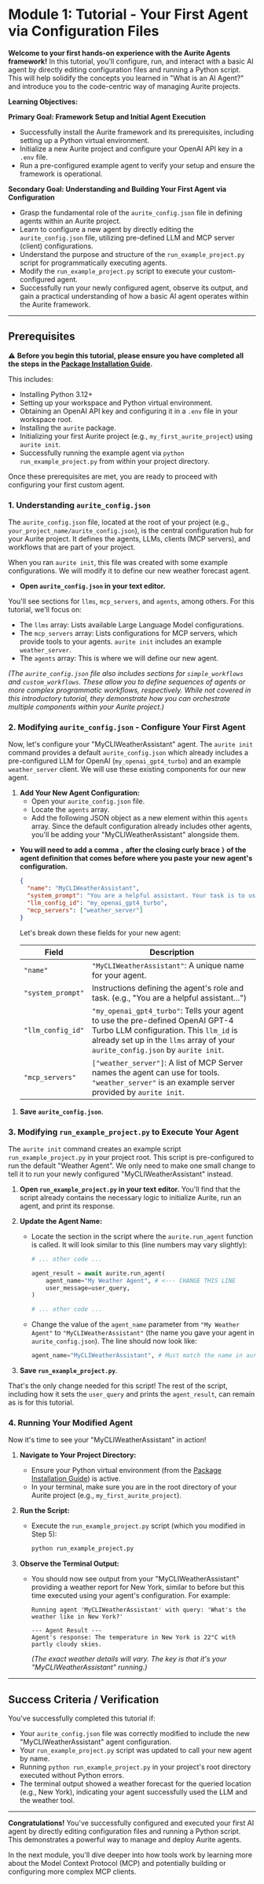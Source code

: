 # Module 1: Tutorial - Your First Agent via Configuration Files

**Welcome to your first hands-on experience with the Aurite Agents framework!** In this tutorial, you'll configure, run, and interact with a basic AI agent by directly editing configuration files and running a Python script. This will help solidify the concepts you learned in "What is an AI Agent?" and introduce you to the code-centric way of managing Aurite projects.

**Learning Objectives:**

**Primary Goal: Framework Setup and Initial Agent Execution**

- Successfully install the Aurite framework and its prerequisites, including setting up a Python virtual environment.
- Initialize a new Aurite project and configure your OpenAI API key in a `.env` file.
- Run a pre-configured example agent to verify your setup and ensure the framework is operational.

**Secondary Goal: Understanding and Building Your First Agent via Configuration**

- Grasp the fundamental role of the `aurite_config.json` file in defining agents within an Aurite project.
- Learn to configure a new agent by directly editing the `aurite_config.json` file, utilizing pre-defined LLM and MCP server (client) configurations.
- Understand the purpose and structure of the `run_example_project.py` script for programmatically executing agents.
- Modify the `run_example_project.py` script to execute your custom-configured agent.
- Successfully run your newly configured agent, observe its output, and gain a practical understanding of how a basic AI agent operates within the Aurite framework.

---

## Prerequisites

⚠️ **Before you begin this tutorial, please ensure you have completed all the steps in the [Package Installation Guide](../installation_guides/package_installation_guide.md).**

This includes:

- Installing Python 3.12+
- Setting up your workspace and Python virtual environment.
- Obtaining an OpenAI API key and configuring it in a `.env` file in your workspace root.
- Installing the `aurite` package.
- Initializing your first Aurite project (e.g., `my_first_aurite_project`) using `aurite init`.
- Successfully running the example agent via `python run_example_project.py` from within your project directory.

Once these prerequisites are met, you are ready to proceed with configuring your first custom agent.

### 1. Understanding `aurite_config.json`

The `aurite_config.json` file, located at the root of your project (e.g., `your_project_name/aurite_config.json`), is the central configuration hub for your Aurite project. It defines the agents, LLMs, clients (MCP servers), and workflows that are part of your project.

When you ran `aurite init`, this file was created with some example configurations. We will modify it to define our new weather forecast agent.

- **Open `aurite_config.json` in your text editor.**

You'll see sections for `llms`, `mcp_servers`, and `agents`, among others. For this tutorial, we'll focus on:

- The `llms` array: Lists available Large Language Model configurations.
- The `mcp_servers` array: Lists configurations for MCP servers, which provide tools to your agents. `aurite init` includes an example `weather_server`.
- The `agents` array: This is where we will define our new agent.

_(The `aurite_config.json` file also includes sections for `simple_workflows` and `custom_workflows`. These allow you to define sequences of agents or more complex programmatic workflows, respectively. While not covered in this introductory tutorial, they demonstrate how you can orchestrate multiple components within your Aurite project.)_

### 2. Modifying `aurite_config.json` - Configure Your First Agent

Now, let's configure your "MyCLIWeatherAssistant" agent. The `aurite init` command provides a default `aurite_config.json` which already includes a pre-configured LLM for OpenAI (`my_openai_gpt4_turbo`) and an example `weather_server` client. We will use these existing components for our new agent.

1.  **Add Your New Agent Configuration:**
    - Open your `aurite_config.json` file.
    - Locate the `agents` array.
    - Add the following JSON object as a new element within this `agents` array. Since the default configuration already includes other agents, you'll be adding your "MyCLIWeatherAssistant" alongside them.

- **You will need to add a comma `,` after the closing curly brace `}` of the agent definition that comes before where you paste your new agent's configuration.**

  ```json
  {
    "name": "MyCLIWeatherAssistant",
    "system_prompt": "You are a helpful assistant. Your task is to use the available tools to find and report the weather for the location specified by the user. Only provide the temperature and a brief description of the conditions.",
    "llm_config_id": "my_openai_gpt4_turbo",
    "mcp_servers": ["weather_server"]
  }
  ```

  Let's break down these fields for your new agent:

  | Field             | Description                                                                                                                                                                                                |
  | ----------------- | ---------------------------------------------------------------------------------------------------------------------------------------------------------------------------------------------------------- |
  | `"name"`          | `"MyCLIWeatherAssistant"`: A unique name for your agent.                                                                                                                                                   |
  | `"system_prompt"` | Instructions defining the agent's role and task. (e.g., "You are a helpful assistant...")                                                                                                                  |
  | `"llm_config_id"` | `"my_openai_gpt4_turbo"`: Tells your agent to use the pre-defined OpenAI GPT-4 Turbo LLM configuration. This `llm_id` is already set up in the `llms` array of your `aurite_config.json` by `aurite init`. |
  | `"mcp_servers"`   | `["weather_server"]`: A list of MCP Server names the agent can use for tools. `"weather_server"` is an example server provided by `aurite init`.                                                           |

1.  **Save `aurite_config.json`**.

### 3. Modifying `run_example_project.py` to Execute Your Agent

The `aurite init` command creates an example script `run_example_project.py` in your project root. This script is pre-configured to run the default "Weather Agent". We only need to make one small change to tell it to run your newly configured "MyCLIWeatherAssistant" instead.

1.  **Open `run_example_project.py` in your text editor.**
    You'll find that the script already contains the necessary logic to initialize Aurite, run an agent, and print its response.

2.  **Update the Agent Name:**

    - Locate the section in the script where the `aurite.run_agent` function is called. It will look similar to this (line numbers may vary slightly):

      ```python
      # ... other code ...

      agent_result = await aurite.run_agent(
          agent_name="My Weather Agent", # <--- CHANGE THIS LINE
          user_message=user_query,
      )

      # ... other code ...
      ```

    - Change the value of the `agent_name` parameter from `"My Weather Agent"` to `"MyCLIWeatherAssistant"` (the name you gave your agent in `aurite_config.json`).
      The line should now look like:
      ```python
      agent_name="MyCLIWeatherAssistant", # Must match the name in aurite_config.json
      ```

3.  **Save `run_example_project.py`**.

That's the only change needed for this script! The rest of the script, including how it sets the `user_query` and prints the `agent_result`, can remain as is for this tutorial.

### 4. Running Your Modified Agent

Now it's time to see your "MyCLIWeatherAssistant" in action!

1.  **Navigate to Your Project Directory:**

    - Ensure your Python virtual environment (from the [Package Installation Guide](../installation_guides/package_installation_guide.md)) is active.
    - In your terminal, make sure you are in the root directory of your Aurite project (e.g., `my_first_aurite_project`).

2.  **Run the Script:**

    - Execute the `run_example_project.py` script (which you modified in Step 5):
      ```bash
      python run_example_project.py
      ```

3.  **Observe the Terminal Output:**

    - You should now see output from your "MyCLIWeatherAssistant" providing a weather report for New York, similar to before but this time executed using your agent's configuration. For example:

      ```
      Running agent 'MyCLIWeatherAssistant' with query: 'What's the weather like in New York?'

      --- Agent Result ---
      Agent's response: The temperature in New York is 22°C with partly cloudy skies.
      ```

      _(The exact weather details will vary. The key is that it's your "MyCLIWeatherAssistant" running.)_

---

## Success Criteria / Verification

You've successfully completed this tutorial if:

- Your `aurite_config.json` file was correctly modified to include the new "MyCLIWeatherAssistant" agent configuration.
- Your `run_example_project.py` script was updated to call your new agent by name.
- Running `python run_example_project.py` in your project's root directory executed without Python errors.
- The terminal output showed a weather forecast for the queried location (e.g., New York), indicating your agent successfully used the LLM and the weather tool.

---

**Congratulations!** You've successfully configured and executed your first AI agent by directly editing configuration files and running a Python script. This demonstrates a powerful way to manage and deploy Aurite agents.

In the next module, you'll dive deeper into how tools work by learning more about the Model Context Protocol (MCP) and potentially building or configuring more complex MCP clients.
